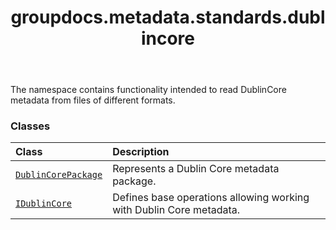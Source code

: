 ﻿---
title: groupdocs.metadata.standards.dublincore
second_title: GroupDocs.Metadata for Python via .NET API References
description: 
type: docs
url: /python-net/groupdocs.metadata.standards.dublincore/
is_root: false
weight: 10
---

The namespace contains functionality intended to read DublinCore metadata from files of different formats.

### Classes
| Class | Description |
| :- | :- |
| [`DublinCorePackage`](/metadata/python-net/groupdocs.metadata.standards.dublincore/dublincorepackage) | Represents a Dublin Core metadata package. |
| [`IDublinCore`](/metadata/python-net/groupdocs.metadata.standards.dublincore/idublincore) | Defines base operations allowing working with Dublin Core metadata. |


